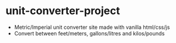 # unit-converter-project
- Metric/Imperial unit converter site made with vanilla html/css/js
- Convert between feet/meters, gallons/litres and kilos/pounds

